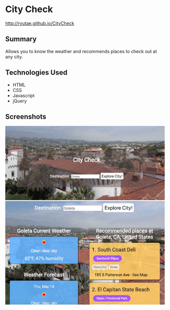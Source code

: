 # City Check 
http://ryutae.github.io/CityCheck

## Summary
Allows you to know the weather and recommends places to check out at any city. 


## Technologies Used
* HTML
* CSS
* Javascript
* jQuery

## Screenshots
![alt text](https://github.com/ryutae/CityCheck/blob/master/Screenshots/CityCheck_Homepage.png?raw=true "City Check Homepage")
![alt text](https://github.com/ryutae/CityCheck/blob/master/Screenshots/CityCheck_Results.png?raw=true "City Check Results Screen")
